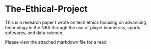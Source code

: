 # The-Ethical-Project

This is a research paper I wrote on tech ethics focusing on advancing technology in the NBA through the use of player biometrics, sports softwares, and data science.

Please view the attached markdown file for a read.
